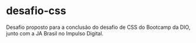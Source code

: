 # desafio-css
Desafio proposto para a conclusão do desafio de CSS do Bootcamp da DIO, junto com a JA Brasil no Impulso Digital.
